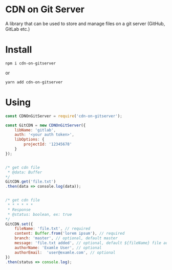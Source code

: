 # CDN on Git Server

A library that can be used to store and manage files on a git server (GitHub, GitLab etc.)

# Install

```
npm i cdn-on-gitserver
```

or 

```
yarn add cdn-on-gitserver
```

# Using

```javascript
const CDNOnGitServer = require('cdn-on-gitserver');

const GitCDN = new CDNOnGitServer({
    libName: 'gitlab',
    auth: '<your auth token>',
    libOptions: {
        projectId: '12345678'
    }
});


/* get cdn file
 * @data: Buffer
*/
GitCDN.get('file.txt')
.then(data => console.log(data));


/* get cdn file
 * * * * * *
 * Response
 * @status: boolean, ex: true
*/
GitCDN.set({
    fileName: 'file.txt', // required
    content: Buffer.from('lorem ipsum'), // required
    branch: 'master', // optional, default master
    message: 'file.txt added', // optional, default ${fileName} file added.
    authorName: 'Examle User', // optional
    authorEmail:  'user@examle.com', // optional
})
.then(status => console.log);
```